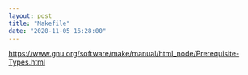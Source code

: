 ```yaml
---
layout: post
title: "Makefile"
date: "2020-11-05 16:28:00"
---
```

https://www.gnu.org/software/make/manual/html_node/Prerequisite-Types.html
